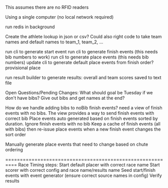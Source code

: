 This assumes there are no RFID readers

Using a single computer (no local network required)

run redis in background

Create the athlete lookup in json or csv?
    Could also right code to take team names and default names to team_1, team_2, ...

run cli to generate start event
run cli to generate finish events  (this needs bib numbers to work)
run cli to generate place events (this needs bib numbers)
update cli to generate default place events from finish order?
    provisional place

run result builder to generate results:  overall and team scores saved to text file

Open Questions/Pending Changes:
What should goal be Tuesday if we don't have bibs?
Give out bibs and get names at the end?

How do we handle adding bibs to noBib finish events?
    need a view of finish events with no bibs.  The view provides a way to send finish events with correct bib
    Place events auto generated based on finish events sorted by duration.
        Ignore finish events with no bib
        Keep a cache of finish events (all with bibs) then re-issue place events when a new finish event changes the sort order

Manually generate place events that need to change based on chute ordering

==========================================================
Race Timing steps:
Start default placer with correct race name
Start scorer with correct config and race name/results name
Seed start/finish events with event generator (ensure correct source names in config)
Verify results


